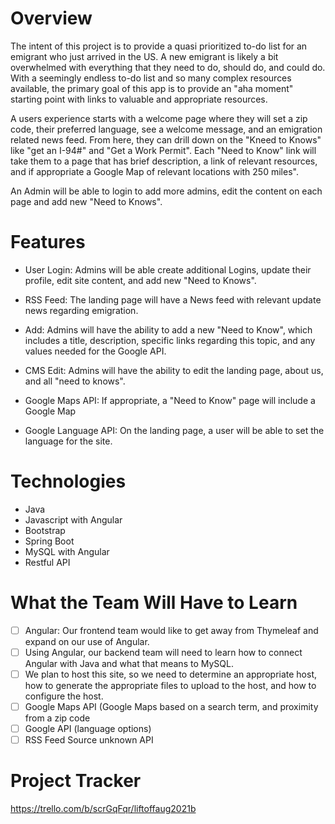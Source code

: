 

# Overview
The intent of this project is to provide a quasi prioritized to-do list for an emigrant who just arrived in the US. A new emigrant is likely a bit overwhelmed with everything that they need to do, should do, and could do. With a seemingly endless to-do list and so many complex resources available, the primary goal of this app is to provide an "aha moment" starting point with links to valuable and appropriate resources.

A users experience starts with a welcome page where they will set a zip code, their preferred language, see a welcome message, and an emigration related news feed. From here, they can drill down on the "Kneed to Knows" like "get an I-94#" and "Get a Work Permit". Each "Need to Know" link will take them to a page that has brief description, a link of relevant resources, and if appropriate a Google Map of relevant locations with 250 miles".

An Admin will be able to login to add more admins, edit the content on each page and add new "Need to Knows".

# Features
- User Login: Admins will be able create additional Logins, update their profile, edit site content, and add new "Need to Knows".

- RSS Feed: The landing page will have a News feed with relevant update news regarding emigration.
- Add: Admins will have the ability to add a new "Need to Know", which includes a title, description, specific links regarding this topic, and any values needed for the Google API.
- CMS Edit: Admins will have the ability to edit the landing page, about us, and all "need to knows".
- Google Maps API: If appropriate, a "Need to Know" page will include a Google Map
- Google Language API: On the landing page, a user will be able to set the language for the site.


# Technologies
- Java
- Javascript with Angular
- Bootstrap
- Spring Boot
- MySQL with Angular
- Restful API

# What the Team Will Have to Learn
- [ ] Angular: Our frontend team would like to get away from Thymeleaf and expand on our use of Angular.
- [ ] Using Angular, our backend team will need to learn how to connect Angular with Java and what that means to MySQL.
- [ ] We plan to host this site, so we need to determine an appropriate host, how to generate the appropriate files to upload to the host, and how to configure the host.
- [ ] Google Maps API (Google Maps based on a search term, and proximity from a zip code
- [ ] Google API (language options)
- [ ] RSS Feed Source unknown API

# Project Tracker
https://trello.com/b/scrGqFqr/liftoffaug2021b
